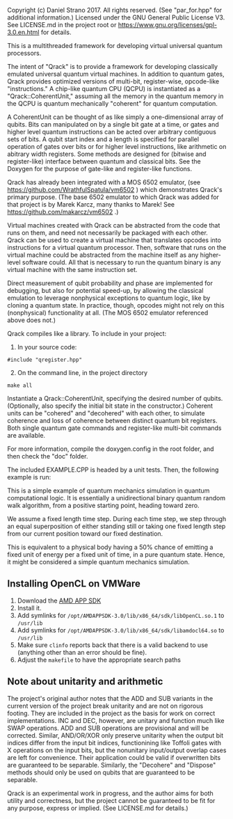Copyright (c) Daniel Strano 2017. All rights reserved. (See "par_for.hpp" for additional information.)
Licensed under the GNU General Public License V3.
See LICENSE.md in the project root or https://www.gnu.org/licenses/gpl-3.0.en.html for details.

This is a multithreaded framework for developing virtual universal quantum processors.

The intent of "Qrack" is to provide a framework for developing classically emulated universal quantum virtual machines. In addition to quantum gates, Qrack provides optimized versions of multi-bit, register-wise, opcode-like "instructions." A chip-like quantum CPU (QCPU) is instantiated as a "Qrack::CoherentUnit," assuming all the memory in the quantum memory in the QCPU is quantum mechanically "coherent" for quantum computation.

A CoherentUnit can be thought of as like simply a one-dimensional array of qubits. Bits can manipulated on by a single bit gate at a time, or gates and higher level quantum instructions can be acted over arbitrary contiguous sets of bits. A qubit start index and a length is specified for parallel operation of gates over bits or for higher level instructions, like arithmetic on abitrary width registers. Some methods are designed for (bitwise and register-like) interface between quantum and classical bits. See the Doxygen for the purpose of gate-like and register-like functions.

Qrack has already been integrated with a MOS 6502 emulator, (see https://github.com/WrathfulSpatula/vm6502 ) which demonstrates Qrack's primary purpose. (The base 6502 emulator to which Qrack was added for that project is by Marek Karcz, many thanks to Marek! See https://github.com/makarcz/vm6502 .)

Virtual machines created with Qrack can be abstracted from the code that runs on them, and need not necessarily be packaged with each other. Qrack can be used to create a virtual machine that translates opcodes into instructions for a virtual quantum processor. Then, software that runs on the virtual machine could be abstracted from the machine itself as any higher-level software could. All that is necessary to run the quantum binary is any virtual machine with the same instruction set.

Direct measurement of qubit probability and phase are implemented for debugging, but also for potential speed-up, by allowing the classical emulation to leverage nonphysical exceptions to quantum logic, like by cloning a quantum state. In practice, though, opcodes might not rely on this (nonphysical) functionality at all. (The MOS 6502 emulator referenced above does not.)

Qrack compiles like a library. To include in your project:

1. In your source code:
```
#include "qregister.hpp"
```

2. On the command line, in the project directory
```
make all
```

Instantiate a Qrack::CoherentUnit, specifying the desired number of qubits. (Optionally, also specify the initial bit state in the constructor.) Coherent units can be "cohered" and "decohered" with each other, to simulate coherence and loss of coherence between distinct quantum bit registers. Both single quantum gate commands and register-like multi-bit commands are available.

For more information, compile the doxygen.config in the root folder, and then check the "doc" folder.

The included EXAMPLE.CPP is headed by a unit tests. Then, the following example is run:

This is a simple example of quantum mechanics simulation in quantum computational logic. It is essentially a unidirectional binary quantum random walk algorithm, from a positive starting point, heading toward zero.

We assume a fixed length time step. During each time step, we step through an equal superposition of either standing still or taking one fixed length step from our current position toward our fixed destination.

This is equivalent to a physical body having a 50% chance of emitting a fixed unit of energy per a fixed unit of time, in a pure quantum state. Hence, it might be considered a simple quantum mechanics simulation.

## Installing OpenCL on VMWare

1.  Download the [AMD APP SDK](https://developer.amd.com/amd-accelerated-parallel-processing-app-sdk/)
1.  Install it.
1.  Add symlinks for `/opt/AMDAPPSDK-3.0/lib/x86_64/sdk/libOpenCL.so.1` to `/usr/lib`
1.  Add symlinks for `/opt/AMDAPPSDK-3.0/lib/x86_64/sdk/libamdocl64.so` to `/usr/lib`
1.  Make sure `clinfo` reports back that there is a valid backend to use (anything other than an error should be fine).
1.  Adjust the `makefile` to have the appropriate search paths

## Note about unitarity and arithmetic

The project's original author notes that the ADD and SUB variants in the current version of the project break unitarity and are not on rigorous footing. They are included in the project as the basis for work on correct implementations. INC and DEC, however, are unitary and function much like SWAP operations. ADD and SUB operations are provisional and will be corrected. Similar, AND/OR/XOR only preserve unitarity when the output bit indices differ from the input bit indices, functionining like Toffoli gates with X operations on the input bits, but the nonunitary input/output overlap cases are left for convenience. Their application could be valid if overwritten bits are guaranteed to be separable. Similarly, the "Decohere" and "Dispose" methods should only be used on qubits that are guaranteed to be separable.

Qrack is an experimental work in progress, and the author aims for both utility and correctness, but the project cannot be guaranteed to be fit for any purpose, express or implied. (See LICENSE.md for details.)
